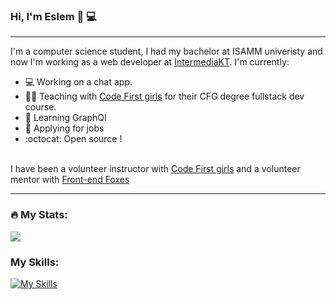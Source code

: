 ### Hi, I'm Eslem 👋 💻

<hr>
I'm a computer science student, I had my bachelor at ISAMM univeristy and now I'm working as a web developer at <a href="https://intermediakt.org/"> IntermediaKT</a>.
I'm currently:

- 💻 Working on a chat app.
- :woman_teacher: Teaching with  <a href='https://codefirstgirls.com/'> Code First girls</a> for their CFG degree fullstack dev course.
- 📝 Learning GraphQl
- :briefcase: Applying for jobs
- :octocat: Open source !
<br>
I have been a volunteer instructor with <a href='https://codefirstgirls.com/'> Code First girls</a> and a volunteer mentor with  <a href="https://frontendfoxes.school/ourschool">Front-end Foxes </a>
<hr>

### :fire: My Stats:
<a href="https://github.com/anuraghazra/github-readme-stats">
  <img align="center" src="https://github-readme-stats.vercel.app/api?username=EslemOuederni&theme=dark&show_icons=true&hide_border=true"/>
</a>
<br>

### My Skills:
[![My Skills](https://skillicons.dev/icons?i=html,css,js,tailwindcss,react,nodejs,express,java,symfony,mongodb,mysql,git,github,vercel,vscode,figma&theme=dark)](https://skillicons.dev)

